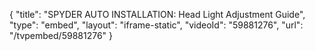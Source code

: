 {
    "title": "SPYDER AUTO INSTALLATION: Head Light Adjustment Guide",
    "type": "embed",
    "layout": "iframe-static",
    "videoId": "59881276",
    "url": "\/tvpembed\/59881276"
}